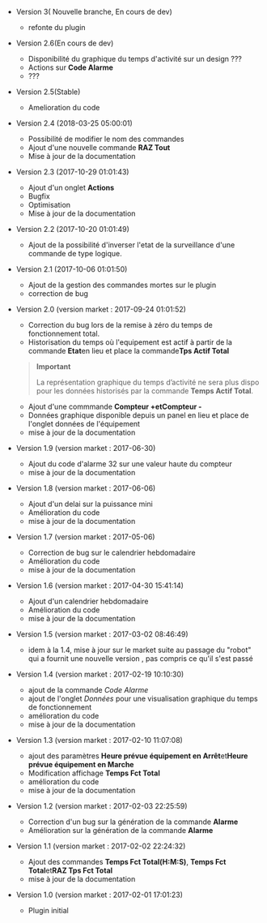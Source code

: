 * Version 3( Nouvelle branche, En cours de dev)  
  * refonte du plugin  

* Version 2.6(En cours de dev)  
  * Disponibilité du graphique du temps d'activité sur un design ???  
  * Actions sur **Code Alarme**
  * ???

* Version 2.5(Stable)  
  * Amelioration du code

* Version 2.4 (2018-03-25 05:00:01)
  * Possibilité de modifier le nom des commandes
  * Ajout d'une nouvelle commande **RAZ Tout**
  * Mise à jour de la documentation

* Version 2.3 (2017-10-29 01:01:43)     
  * Ajout d'un onglet **Actions**
  * Bugfix
  * Optimisation
  * Mise à jour de la documentation

* Version 2.2 (2017-10-20 01:01:49)     
  * Ajout de la possibilité d'inverser l'etat de la surveillance d'une commande de type logique.

* Version 2.1 (2017-10-06 01:01:50)     
  * Ajout de la gestion des commandes mortes sur le plugin
  * correction de bug

* Version 2.0 (version market : 2017-09-24 01:01:52)        
  * Correction du bug lors de la remise à zéro  du temps de fonctionnement total.
  * Historisation du temps où l'equipement est actif à partir de la commande **Etat**en lieu et place la commande**Tps Actif Total**
  > **Important**
  >
  > La représentation graphique du temps d’activité ne sera plus dispo pour les données historisés par la commande **Temps Actif Total**.

  * Ajout d'une commmande **Compteur +**et**Compteur -**
  * Données graphique disponible depuis un panel en lieu et place de l'onglet données de l'équipement
  * mise à jour de la documentation

* Version 1.9 (version market : 2017-06-30)     
  * Ajout du code d'alarme 32 sur une valeur haute du compteur
  * mise à jour de la documentation

* Version 1.8 (version market : 2017-06-06)     
  * Ajout d'un delai sur la puissance mini
  * Amélioration du code
  * mise à jour de la documentation

* Version 1.7 (version market : 2017-05-06)     
  * Correction de bug sur le calendrier hebdomadaire
  * Amélioration du code
  * mise à jour de la documentation

* Version 1.6 (version market : 2017-04-30 15:41:14)        
  * Ajout d'un calendrier hebdomadaire
  * Amélioration du code
  * mise à jour de la documentation

* Version 1.5 (version market : 2017-03-02 08:46:49)        
  * idem à la 1.4, mise à jour sur le market suite au passage du "robot" qui a fournit une nouvelle version , pas compris ce qu'il s'est passé

* Version 1.4 (version market : 2017-02-19 10:10:30)
  * ajout de la commande *Code Alarme*
  * ajout de l'onglet *Données* pour une visualisation graphique du temps de fonctionnement
  * amélioration du code
  * mise à jour de la documentation

* Version 1.3 (version market : 2017-02-10 11:07:08)
  * ajout des paramètres **Heure prévue équipement en Arrêt**et**Heure prévue équipement en Marche**
  * Modification affichage **Temps Fct Total**
  * amélioration du code
  * mise à jour de la documentation

* Version 1.2 (version market : 2017-02-03 22:25:59)
  * Correction d'un bug sur la génération de la commande **Alarme**
  * Amélioration sur la génération de la commande **Alarme**

* Version 1.1 (version market : 2017-02-02 22:24:32)
  * Ajout des commandes **Temps Fct Total(H:M:S)**, **Temps Fct Total**et**RAZ Tps Fct Total**
  * mise à jour de la documentation


* Version 1.0 (version market : 2017-02-01 17:01:23)
  * Plugin initial
